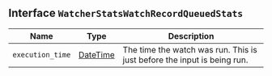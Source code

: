 ## Interface `WatcherStatsWatchRecordQueuedStats`

| Name | Type | Description |
| - | - | - |
| `execution_time` | [DateTime](./DateTime.md) | The time the watch was run. This is just before the input is being run. |
